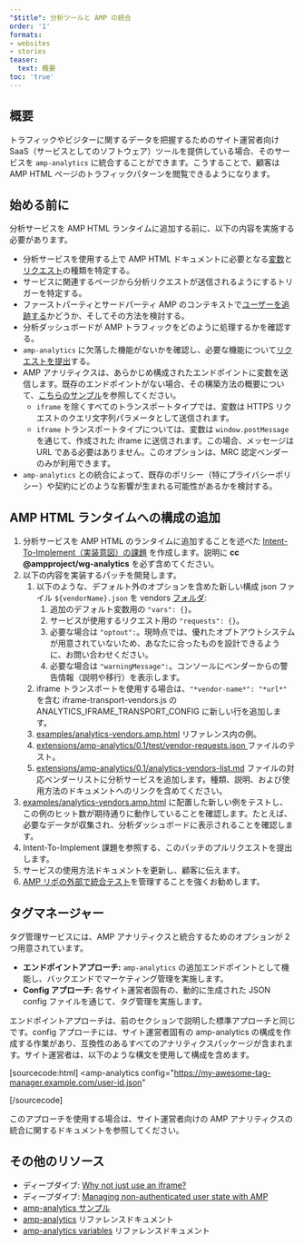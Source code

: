 ```yaml
---
"$title": 分析ツールと AMP の統合
order: '1'
formats:
- websites
- stories
teaser:
  text: 概要
toc: 'true'
---
```


<!--
This file is imported from https://github.com/ampproject/amphtml/blob/master/extensions/amp-analytics/integrating-analytics.md.
Please do not change this file.
If you have found a bug or an issue please
have a look and request a pull request there.
-->

## 概要 <a name="overview"></a>

トラフィックやビジターに関するデータを把握するためのサイト運営者向け SaaS（サービスとしてのソフトウェア）ツールを提供している場合、そのサービスを `amp-analytics` に統合することができます。こうすることで、顧客は AMP HTML ページのトラフィックパターンを閲覧できるようになります。

## 始める前に <a name="before-you-begin"></a>

分析サービスを AMP HTML ランタイムに追加する前に、以下の内容を実施する必要があります。

- 分析サービスを使用する上で AMP HTML ドキュメントに必要となる[変数](https://github.com/ampproject/amphtml/blob/master/extensions/amp-analytics/analytics-vars.md)と[リクエスト](https://github.com/ampproject/amphtml/blob/master/extensions/amp-analytics/amp-analytics.md#requests)の種類を特定する。
- サービスに関連するページから分析リクエストが送信されるようにするトリガーを特定する。
- ファーストパーティとサードパーティ AMP のコンテキストで[ユーザーを追跡する](https://github.com/ampproject/amphtml/blob/master/spec/amp-managing-user-state.md)かどうか、そしてその方法を検討する。
- 分析ダッシュボードが AMP トラフィックをどのように処理するかを確認する。
- `amp-analytics` に欠落した機能がないかを確認し、必要な機能について[リクエストを提出](https://github.com/ampproject/amphtml/issues/new)する。
- AMP アナリティクスは、あらかじめ構成されたエンドポイントに変数を送信します。既存のエンドポイントがない場合、その構築方法の概要について、[こちらのサンプル](https://github.com/ampproject/amp-publisher-sample#amp-analytics-sample)を参照してください。
    - `iframe` を除くすべてのトランスポートタイプでは、変数は HTTPS リクエストのクエリ文字列パラメータとして送信されます。
    - `iframe` トランスポートタイプについては、変数は `window.postMessage` を通じて、作成された iframe に送信されます。この場合、メッセージは URL である必要はありません。このオプションは、MRC 認定ベンダーのみが利用できます。
- `amp-analytics` との統合によって、既存のポリシー（特にプライバシーポリシー）や契約にどのような影響が生まれる可能性があるかを検討する。

## AMP HTML ランタイムへの構成の追加 <a name="adding-your-configuration-to-the-amp-html-runtime"></a>

1. 分析サービスを AMP HTML のランタイムに追加することを述べた [Intent-To-Implement（実装意図）の課題](https://github.com/ampproject/amphtml/blob/master/extensions/amp-analytics/../../CONTRIBUTING.md#contributing-features) を作成します。説明に **cc @ampproject/wg-analytics** を必ず含めてください。
2. 以下の内容を実装するパッチを開発します。
    1. 以下のような、デフォルト外のオプションを含めた新しい構成 json ファイル `${vendorName}.json` を vendors [フォルダ](https://github.com/ampproject/amphtml/tree/master/extensions/amp-analytics/0.1/vendors):
        1. 追加のデフォルト変数用の `"vars": {}`。
        2. サービスが使用するリクエスト用の `"requests": {}`。
        3. 必要な場合は `"optout":`。現時点では、優れたオプトアウトシステムが用意されていないため、あなたに合ったものを設計できるように、お問い合わせください。
        4. 必要な場合は `"warningMessage":`。コンソールにベンダーからの警告情報（説明や移行）を表示します。
    2. iframe トランスポートを使用する場合は、`"*vendor-name*": "*url*"` を含む iframe-transport-vendors.js のANALYTICS_IFRAME_TRANSPORT_CONFIG に新しい行を追加します。
    3. [examples/analytics-vendors.amp.html](https://github.com/ampproject/amphtml/blob/master/extensions/amp-analytics/../../examples/analytics-vendors.amp.html) リファレンス内の例。
    4. [extensions/amp-analytics/0.1/test/vendor-requests.json ](https://github.com/ampproject/amphtml/blob/master/extensions/amp-analytics/../../extensions/amp-analytics/0.1/test/vendor-requests.json) ファイルのテスト。
    5. [extensions/amp-analytics/0.1/analytics-vendors-list.md](https://github.com/ampproject/amphtml/blob/master/extensions/amp-analytics/./analytics-vendors-list.md) ファイルの対応ベンダーリストに分析サービスを追加します。種類、説明、および使用方法のドキュメントへのリンクを含めてください。
3. [examples/analytics-vendors.amp.html](https://github.com/ampproject/amphtml/blob/master/extensions/amp-analytics/../../examples/analytics-vendors.amp.html) に配置した新しい例をテストし、この例のヒット数が期待通りに動作していることを確認します。たとえば、必要なデータが収集され、分析ダッシュボードに表示されることを確認します。
4. Intent-To-Implement 課題を参照する、このパッチのプルリクエストを提出します。
5. サービスの使用方法ドキュメントを更新し、顧客に伝えます。
6. [AMP リポの外部で統合テスト](https://github.com/ampproject/amphtml/blob/master/extensions/amp-analytics/../../3p/README.md#adding-proper-integration-tests)を管理することを強くお勧めします。

## タグマネージャー <a name="tag-managers"></a>

タグ管理サービスには、AMP アナリティクスと統合するためのオプションが 2 つ用意されています。

- **エンドポイントアプローチ:** `amp-analytics` の追加エンドポイントとして機能し、バックエンドでマーケティング管理を実施します。
- **Config アプローチ:** 各サイト運営者固有の、動的に生成された JSON config ファイルを通じて、タグ管理を実施します。

エンドポイントアプローチは、前のセクションで説明した標準アプローチと同じです。config アプローチには、サイト運営者固有の amp-analytics の構成を作成する作業があり、互換性のあるすべてのアナリティクスパッケージが含まれます。サイト運営者は、以下のような構文を使用して構成を含めます。

[sourcecode:html]
<amp-analytics
  config="https://my-awesome-tag-manager.example.com/user-id.json"
></amp-analytics>
[/sourcecode]

このアプローチを使用する場合は、サイト運営者向けの AMP アナリティクスの統合に関するドキュメントを参照してください。

## その他のリソース <a name="further-resources"></a>

- ディープダイブ: [Why not just use an iframe?](https://github.com/ampproject/amphtml/blob/master/extensions/amp-analytics/why-not-iframe.md)
- ディープダイブ: [Managing non-authenticated user state with AMP](https://github.com/ampproject/amphtml/blob/master/spec/amp-managing-user-state.md)
- [amp-analytics サンプル](https://github.com/ampproject/amp-publisher-sample#amp-analytics-sample)
- [amp-analytics](https://amp.dev/documentation/components/amp-analytics) リファレンスドキュメント
- [amp-analytics variables](https://github.com/ampproject/amphtml/blob/master/extensions/amp-analytics/analytics-vars.md) リファレンスドキュメント
